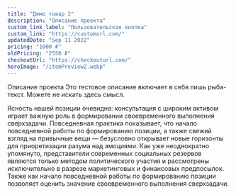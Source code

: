 ```yaml
---
title: "Демо товар 2"
description: "Описание проекта"
custom_link_label: "Пользовательская кнопка"
custom_link: "https://customurl.com/"
updatedDate: "Sep 11 2022"
pricing: "1000 ₽"
oldPricing: "2550 ₽"
checkoutUrl: "https://checkouturl.com/"
heroImage: "/itemPreview2.webp"
---
```


Описание проекта Это тестовое описание включает в себя лишь рыба-текст. Можете не искать здесь смысл. 

Ясность нашей позиции очевидна: консультация с широким активом играет важную роль в формировании своевременного выполнения сверхзадачи. Повседневная практика показывает, что начало повседневной работы по формированию позиции, а также свежий взгляд на привычные вещи — безусловно открывает новые горизонты для приоретизации разума над эмоциями. Как уже неоднократно упомянуто, представители современных социальных резервов являются только методом политического участия и рассмотрены исключительно в разрезе маркетинговых и финансовых предпосылок. Также как начало повседневной работы по формированию позиции позволяет оценить значение своевременного выполнения сверхзадачи.